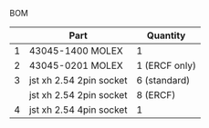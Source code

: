BOM


|               | Part          | Quantity      |
| ------------- | ------------- | ------------- |
| 1             | 43045-1400 MOLEX  | 1  |
| 2             | 43045-0201 MOLEX  | 1 (ERCF only)  |
| 3             | jst xh 2.54 2pin socket  | 6 (standard)  |
|               | jst xh 2.54 2pin socket  | 8 (ERCF)  |
| 4             | jst xh 2.54 4pin socket  | 1  |


